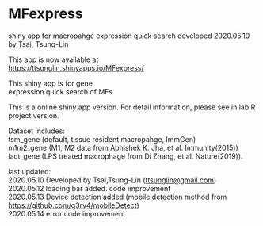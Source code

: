 # MFexpress
shiny app for macropahge expression quick search
developed 2020.05.10 by Tsai, Tsung-Lin


This app is now available at  
https://ttsunglin.shinyapps.io/MFexpress/

                                
This shiny app is for gene  
expression quick search of MFs  
                                 
This is a online shiny app version. For detail information, please see in lab R project version.

Dataset includes:  
tsm_gene (default, tissue resident macropahge, ImmGen)  
m1m2_gene (M1, M2 data from Abhishek K. Jha, et al. Immunity(2015))  
lact_gene (LPS treated macrophage from Di Zhang, et al. Nature(2019)).  

last updated:  
2020.05.10 Developed by Tsai,Tsung-Lin (ttsunglin@gmail.com)  
2020.05.12 loading bar added. code improvement  
2020.05.13 Device detection added (mobile detection method from https://github.com/g3rv4/mobileDetect)  
2020.05.14 error code improvement  

